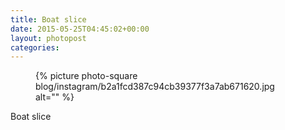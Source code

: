 ```yaml
---
title: Boat slice
date: 2015-05-25T04:45:02+00:00
layout: photopost
categories:
---
```


<figure class="photo photo--square">
  {% picture photo-square blog/instagram/b2a1fcd387c94cb39377f3a7ab671620.jpg alt="" %}
</figure>

Boat slice
